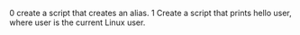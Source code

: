 0 create a script that creates an alias.
1 Create a script that prints hello user, where user is the current Linux user.
